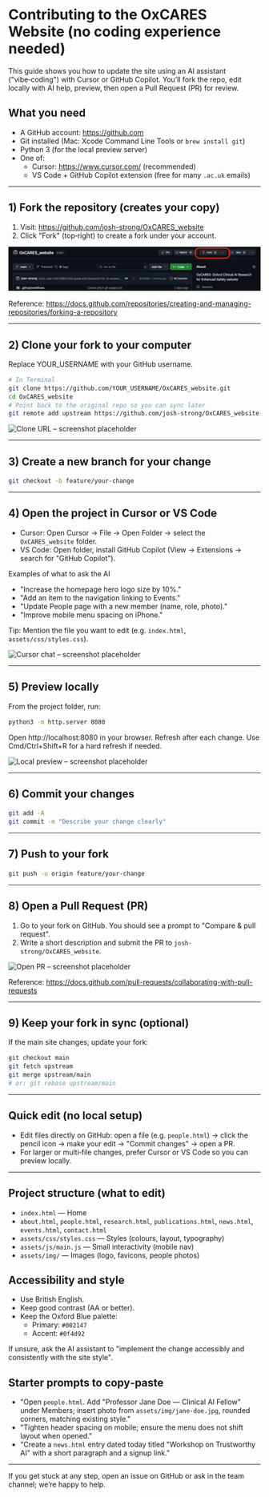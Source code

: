 # Contributing to the OxCARES Website (no coding experience needed)

This guide shows you how to update the site using an AI assistant ("vibe‑coding") with Cursor or GitHub Copilot. You’ll fork the repo, edit locally with AI help, preview, then open a Pull Request (PR) for review.

## What you need
- A GitHub account: https://github.com
- Git installed (Mac: Xcode Command Line Tools or `brew install git`)
- Python 3 (for the local preview server)
- One of:
  - Cursor: https://www.cursor.com/ (recommended)
  - VS Code + GitHub Copilot extension (free for many `.ac.uk` emails)

---

## 1) Fork the repository (creates your copy)
1. Visit: https://github.com/josh-strong/OxCARES_website
2. Click "Fork" (top‑right) to create a fork under your account.

![GitHub fork button – screenshot placeholder](docs/images/01_fork.png)

Reference: https://docs.github.com/repositories/creating-and-managing-repositories/forking-a-repository

---

## 2) Clone your fork to your computer
Replace YOUR_USERNAME with your GitHub username.

```bash
# In Terminal
git clone https://github.com/YOUR_USERNAME/OxCARES_website.git
cd OxCARES_website
# Point back to the original repo so you can sync later
git remote add upstream https://github.com/josh-strong/OxCARES_website.git
```

![Clone URL – screenshot placeholder](docs/images/02_clone.png)

---

## 3) Create a new branch for your change
```bash
git checkout -b feature/your-change
```

---

## 4) Open the project in Cursor or VS Code
- Cursor: Open Cursor → File → Open Folder → select the `OxCARES_website` folder.
- VS Code: Open folder, install GitHub Copilot (View → Extensions → search for "GitHub Copilot").

Examples of what to ask the AI
- "Increase the homepage hero logo size by 10%."
- "Add an item to the navigation linking to Events."
- "Update People page with a new member (name, role, photo)."
- "Improve mobile menu spacing on iPhone."

Tip: Mention the file you want to edit (e.g. `index.html`, `assets/css/styles.css`).

![Cursor chat – screenshot placeholder](docs/images/03_cursor.png)

---

## 5) Preview locally
From the project folder, run:
```bash
python3 -m http.server 8080
```
Open http://localhost:8080 in your browser. Refresh after each change. Use Cmd/Ctrl+Shift+R for a hard refresh if needed.

![Local preview – screenshot placeholder](docs/images/04_preview.png)

---

## 6) Commit your changes
```bash
git add -A
git commit -m "Describe your change clearly"
```

---

## 7) Push to your fork
```bash
git push -u origin feature/your-change
```

---

## 8) Open a Pull Request (PR)
1. Go to your fork on GitHub. You should see a prompt to "Compare & pull request".
2. Write a short description and submit the PR to `josh-strong/OxCARES_website`.

![Open PR – screenshot placeholder](docs/images/05_open_pr.png)

Reference: https://docs.github.com/pull-requests/collaborating-with-pull-requests

---

## 9) Keep your fork in sync (optional)
If the main site changes, update your fork:
```bash
git checkout main
git fetch upstream
git merge upstream/main
# or: git rebase upstream/main
```

---

## Quick edit (no local setup)
- Edit files directly on GitHub: open a file (e.g. `people.html`) → click the pencil icon → make your edit → "Commit changes" → open a PR.
- For larger or multi‑file changes, prefer Cursor or VS Code so you can preview locally.

---

## Project structure (what to edit)
- `index.html` — Home
- `about.html`, `people.html`, `research.html`, `publications.html`, `news.html`, `events.html`, `contact.html`
- `assets/css/styles.css` — Styles (colours, layout, typography)
- `assets/js/main.js` — Small interactivity (mobile nav)
- `assets/img/` — Images (logo, favicons, people photos)

## Accessibility and style
- Use British English.
- Keep good contrast (AA or better).
- Keep the Oxford Blue palette:
  - Primary: `#002147`
  - Accent: `#0f4d92`

If unsure, ask the AI assistant to "implement the change accessibly and consistently with the site style".

## Starter prompts to copy‑paste
- "Open `people.html`. Add \"Professor Jane Doe — Clinical AI Fellow\" under Members; insert photo from `assets/img/jane-doe.jpg`, rounded corners, matching existing style."
- "Tighten header spacing on mobile; ensure the menu does not shift layout when opened."
- "Create a `news.html` entry dated today titled \"Workshop on Trustworthy AI\" with a short paragraph and a signup link."

---

If you get stuck at any step, open an issue on GitHub or ask in the team channel; we’re happy to help.
